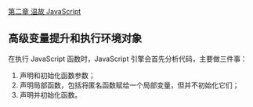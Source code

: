 [第二章 温故 JavaScript](/notes/JavaScript.md)


## 高级变量提升和执行环境对象

在执行 JavaScript 函数时，JavaScript 引擎会首先分析代码，主要做三件事：

1. 声明和初始化函数参数；
2. 声明局部函数，包括将匿名函数赋给一个局部变量，但并不初始化它们；
3. 声明并初始化函数。